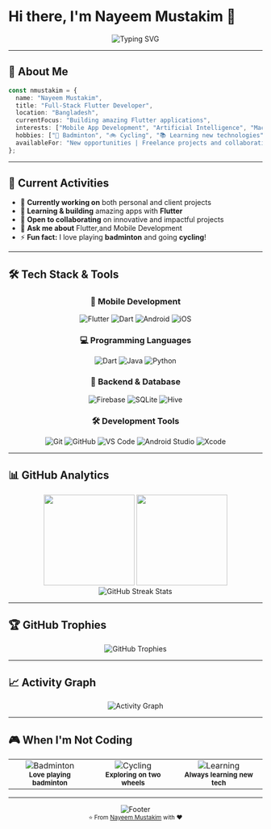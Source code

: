 # Hi there, I'm Nayeem Mustakim 👋

<div align="center">
  <img src="https://readme-typing-svg.herokuapp.com?font=Fira+Code&size=30&duration=3000&pause=1000&color=8B45FF&center=true&vCenter=true&width=600&lines=Full-Stack+Flutter+Developer;Mobile+App+Enthusiast;Flutter+%26+Dart+Expert" alt="Typing SVG" />
</div>

---

## 🚀 About Me

```typescript
const nmustakim = {
  name: "Nayeem Mustakim",
  title: "Full-Stack Flutter Developer",
  location: "Bangladesh",
  currentFocus: "Building amazing Flutter applications",
  interests: ["Mobile App Development", "Artificial Intelligence", "Machine Learning"],
  hobbies: ["🏸 Badminton", "🚲 Cycling", "📚 Learning new technologies"],
  availableFor: "New opportunities | Freelance projects and collaborations"
};
```

---

## 🎯 Current Activities

- 🔭 **Currently working on** both personal and client projects
- 🌱 **Learning & building** amazing apps with **Flutter**
- 🤝 **Open to collaborating** on innovative and impactful projects
- 💬 **Ask me about** Flutter,and Mobile Development
- ⚡ **Fun fact:** I love playing **badminton** and going **cycling**!

---

## 🛠️ Tech Stack & Tools

<div align="center">

### 📱 Mobile Development
![Flutter](https://img.shields.io/badge/Flutter-02569B?style=for-the-badge&logo=flutter&logoColor=white)
![Dart](https://img.shields.io/badge/Dart-0175C2?style=for-the-badge&logo=dart&logoColor=white)
![Android](https://img.shields.io/badge/Android-3DDC84?style=for-the-badge&logo=android&logoColor=white)
![iOS](https://img.shields.io/badge/iOS-000000?style=for-the-badge&logo=ios&logoColor=white)

### 💻 Programming Languages
![Dart](https://img.shields.io/badge/Dart-0175C2?style=for-the-badge&logo=dart&logoColor=white)
![Java](https://img.shields.io/badge/Java-ED8B00?style=for-the-badge&logo=java&logoColor=white)
![Python](https://wiki.python.org/moin/FrontPage)

### 🔧 Backend & Database
![Firebase](https://img.shields.io/badge/Firebase-FFCA28?style=for-the-badge&logo=firebase&logoColor=black)
![SQLite](https://img.shields.io/badge/SQLite-07405E?style=for-the-badge&logo=sqlite&logoColor=white)
![Hive](https://img.shields.io/badge/Hive-316192?style=for-the-badge&logo=hive&logoColor=white)

### 🛠️ Development Tools
![Git](https://img.shields.io/badge/Git-F05032?style=for-the-badge&logo=git&logoColor=white)
![GitHub](https://img.shields.io/badge/GitHub-100000?style=for-the-badge&logo=github&logoColor=white)
![VS Code](https://img.shields.io/badge/VS%20Code-007ACC?style=for-the-badge&logo=visual-studio-code&logoColor=white)
![Android Studio](https://img.shields.io/badge/Android%20Studio-3DDC84?style=for-the-badge&logo=android-studio&logoColor=white)
![Xcode](https://img.shields.io/badge/Xcode-007ACC?style=for-the-badge&logo=xcode&logoColor=white)

</div>

---
## 📊 GitHub Analytics

<div align="center">
  <img height="180px" src="https://github-readme-stats.vercel.app/api?username=nmustakim&show_icons=true&theme=tokyonight&include_all_commits=true&count_private=true&hide_border=true&bg_color=0D1117&title_color=8B45FF&text_color=FFFFFF&icon_color=8B45FF"/>
  <img height="180px" src="https://github-readme-stats.vercel.app/api/top-langs/?username=nmustakim&layout=compact&langs_count=8&theme=tokyonight&bg_color=0D1117&title_color=8B45FF&text_color=FFFFFF&hide_border=true"/>
</div>

<div align="center">
  <img src="https://streak-stats.demolab.com?user=nmustakim&theme=tokyonight&hide_border=true&background=#0D1117&stroke=#8B45FF&ring=#8B45FF&fire=#FF006E&currStreakLabel=#FFFFFF&sideNums=#FFFFFF&currStreakNum=#FFFFFF&dates=#FFFFFF&sideLabels=#FFFFFF" alt="GitHub Streak Stats"/>
</div>

---

## 🏆 GitHub Trophies

<div align="center">
  <img src="https://github-profile-trophy.vercel.app/?username=nmustakim&theme=radical&no-frame=true&row=1&column=6&margin-w=15&margin-h=15" alt="GitHub Trophies" />
</div>

---

## 📈 Activity Graph

<div align="center">
  <img src="https://github-readme-activity-graph.vercel.app/graph?username=nmustakim&theme=tokyo-night&bg_color=0D1117&color=8B45FF&line=8B45FF&point=FFFFFF&area=true&hide_border=true" alt="Activity Graph" />
</div>

---

## 🎮 When I'm Not Coding

<div align="center">
  <table>
    <tr>
      <td align="center">
        <img src="https://img.shields.io/badge/🏸-Badminton-blueviolet?style=for-the-badge" alt="Badminton" />
        <br>
        <sub><b>Love playing badminton</b></sub>
      </td>
      <td align="center">
        <img src="https://img.shields.io/badge/🚲-Cycling-blueviolet?style=for-the-badge" alt="Cycling" />
        <br>
        <sub><b>Exploring on two wheels</b></sub>
      </td>
      <td align="center">
        <img src="https://img.shields.io/badge/📚-Learning-blueviolet?style=for-the-badge" alt="Learning" />
        <br>
        <sub><b>Always learning new tech</b></sub>
      </td>
    </tr>
  </table>
</div>

---

<div align="center">
  <img src="https://capsule-render.vercel.app/api?type=waving&color=gradient&customColorList=12&height=100&section=footer" alt="Footer" />
</div>

<div align="center">
  <sub>⭐ From <a href="https://github.com/nmustakim">Nayeem Mustakim</a> with ❤️</sub>
</div></tml:parameter>
</invoke>
